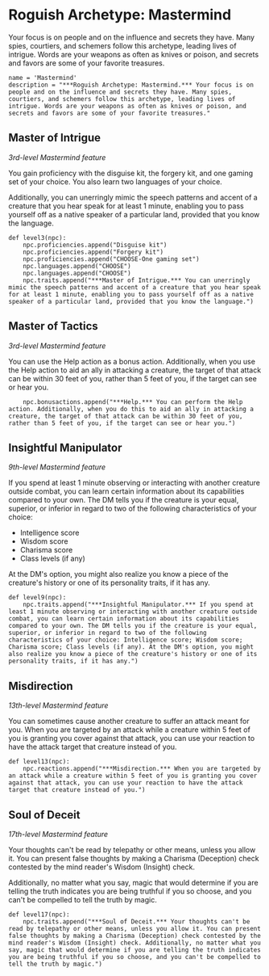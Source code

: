 # Roguish Archetype: Mastermind
Your focus is on people and on the influence and secrets they have. Many spies, courtiers, and schemers follow this archetype, leading lives of intrigue. Words are your weapons as often as knives or poison, and secrets and favors are some of your favorite treasures.

```
name = 'Mastermind'
description = "***Roguish Archetype: Mastermind.*** Your focus is on people and on the influence and secrets they have. Many spies, courtiers, and schemers follow this archetype, leading lives of intrigue. Words are your weapons as often as knives or poison, and secrets and favors are some of your favorite treasures."
```

## Master of Intrigue
*3rd-level Mastermind feature* 

You gain proficiency with the disguise kit, the forgery kit, and one gaming set of your choice. You also learn two languages of your choice.

Additionally, you can unerringly mimic the speech patterns and accent of a creature that you hear speak for at least 1 minute, enabling you to pass yourself off as a native speaker of a particular land, provided that you know the language.

```
def level3(npc):
    npc.proficiencies.append("Disguise kit")
    npc.proficiencies.append("Forgery kit")
    npc.proficiencies.append("CHOOSE-One gaming set")
    npc.languages.append("CHOOSE")
    npc.languages.append("CHOOSE")
    npc.traits.append("***Master of Intrigue.*** You can unerringly mimic the speech patterns and accent of a creature that you hear speak for at least 1 minute, enabling you to pass yourself off as a native speaker of a particular land, provided that you know the language.")
```

## Master of Tactics
*3rd-level Mastermind feature* 

You can use the Help action as a bonus action. Additionally, when you use the Help action to aid an ally in attacking a creature, the target of that attack can be within 30 feet of you, rather than 5 feet of you, if the target can see or hear you.

```
    npc.bonusactions.append("***Help.*** You can perform the Help action. Additionally, when you do this to aid an ally in attacking a creature, the target of that attack can be within 30 feet of you, rather than 5 feet of you, if the target can see or hear you.")
```

## Insightful Manipulator
*9th-level Mastermind feature* 

If you spend at least 1 minute observing or interacting with another creature outside combat, you can learn certain information about its capabilities compared to your own. The DM tells you if the creature is your equal, superior, or inferior in regard to two of the following characteristics of your choice:

* Intelligence score
* Wisdom score
* Charisma score
* Class levels (if any)

At the DM's option, you might also realize you know a piece of the creature's history or one of its personality traits, if it has any.

```
def level9(npc):
    npc.traits.append("***Insightful Manipulator.*** If you spend at least 1 minute observing or interacting with another creature outside combat, you can learn certain information about its capabilities compared to your own. The DM tells you if the creature is your equal, superior, or inferior in regard to two of the following characteristics of your choice: Intelligence score; Wisdom score; Charisma score; Class levels (if any). At the DM's option, you might also realize you know a piece of the creature's history or one of its personality traits, if it has any.")
```

## Misdirection
*13th-level Mastermind feature* 

You can sometimes cause another creature to suffer an attack meant for you. When you are targeted by an attack while a creature within 5 feet of you is granting you cover against that attack, you can use your reaction to have the attack target that creature instead of you.

```
def level13(npc):
    npc.reactions.append("***Misdirection.*** When you are targeted by an attack while a creature within 5 feet of you is granting you cover against that attack, you can use your reaction to have the attack target that creature instead of you.")
```

## Soul of Deceit
*17th-level Mastermind feature* 

Your thoughts can't be read by telepathy or other means, unless you allow it. You can present false thoughts by making a Charisma (Deception) check contested by the mind reader's Wisdom (Insight) check.

Additionally, no matter what you say, magic that would determine if you are telling the truth indicates you are being truthful if you so choose, and you can't be compelled to tell the truth by magic.

```
def level17(npc):
    npc.traits.append("***Soul of Deceit.*** Your thoughts can't be read by telepathy or other means, unless you allow it. You can present false thoughts by making a Charisma (Deception) check contested by the mind reader's Wisdom (Insight) check. Additionally, no matter what you say, magic that would determine if you are telling the truth indicates you are being truthful if you so choose, and you can't be compelled to tell the truth by magic.")
```
